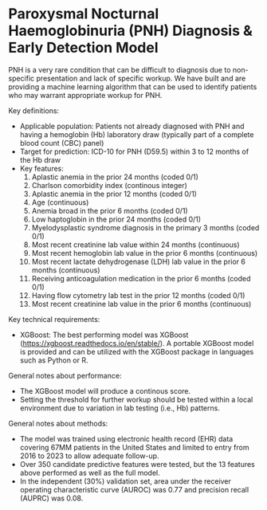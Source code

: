 # Paroxysmal Nocturnal Haemoglobinuria (PNH) Diagnosis & Early Detection Model

PNH is a very rare condition that can be difficult to diagnosis due to non-specific presentation and lack of specific workup.  We have built and are providing a machine learning algorithm that can be used to identify patients who may warrant appropriate workup for PNH.

Key definitions:
- Applicable population: Patients not already diagnosed with PNH and having a hemoglobin (Hb) laboratory draw (typically part of a complete blood count (CBC) panel)
- Target for prediction: ICD-10 for PNH (D59.5) within 3 to 12 months of the Hb draw
- Key features:
  <ol type="1">
     <li>Aplastic anemia in the prior 24 months (coded 0/1)</li>
     <li>Charlson comorbidity index (continous integer)</li>
     <li>Aplastic anemia in the prior 12 months (coded 0/1)</li>
     <li>Age (continuous)</li>
     <li>Anemia broad in the prior 6 months (coded 0/1)</li>
     <li>Low haptoglobin in the prior 24 months (coded 0/1)</li>
     <li>Myelodysplastic syndrome diagnosis in the primary 3 months (coded 0/1)</li>
     <li>Most recent creatinine lab value within 24 months (continuous)</li>
     <li>Most recent hemoglobin lab value in the prior 6 months (continuous)</li>
     <li>Most recent lactate dehydrogenase (LDH) lab value in the prior 6 months (continuous)</li>
     <li>Receiving anticoagulation medication in the prior 6 months (coded 0/1)</li>
     <li>Having flow cytometry lab test in the prior 12 months (coded 0/1)</li>
     <li>Most recent creatinine lab value in the prior 6 months (continuous)</li>
  </ol>

Key technical requirements:
- XGBoost:  The best performing model was XGBoost (https://xgboost.readthedocs.io/en/stable/).  A portable XGBoost model is provided and can be utilized with the XGBoost package in languages such as Python or R.

General notes about performance:
- The XGBoost model will produce a continous score.
- Setting the threshold for further workup should be tested within a local environment due to variation in lab testing (i.e., Hb) patterns.

General notes about methods:
- The model was trained using electronic health record (EHR) data covering 67MM patients in the United States and limited to entry from 2016 to 2023 to allow adequate follow-up.
- Over 350 candidate predictive features were tested, but the 13 features above performed as well as the full model.
- In the independent (30%) validation set, area under the receiver operating characteristic curve (AUROC) was 0.77 and precision recall (AUPRC) was 0.08.
